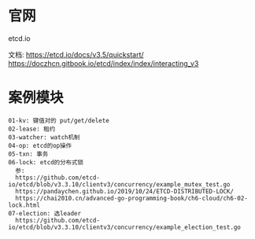 # 官网
etcd.io

文档: https://etcd.io/docs/v3.5/quickstart/
https://doczhcn.gitbook.io/etcd/index/index/interacting_v3

# 案例模块

```shell
01-kv: 键值对的 put/get/delete
02-lease: 租约
03-watcher: watch机制
04-op: etcd的op操作
05-txn: 事务
06-lock: etcd的分布式锁
  参:
  https://github.com/etcd-io/etcd/blob/v3.3.10/clientv3/concurrency/example_mutex_test.go
  https://pandaychen.github.io/2019/10/24/ETCD-DISTRIBUTED-LOCK/
  https://chai2010.cn/advanced-go-programming-book/ch6-cloud/ch6-02-lock.html
07-election: 选leader
  https://github.com/etcd-io/etcd/blob/v3.3.10/clientv3/concurrency/example_election_test.go
```